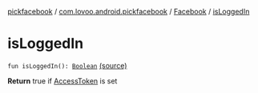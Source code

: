 [pickfacebook](../../index.md) / [com.lovoo.android.pickfacebook](../index.md) / [Facebook](index.md) / [isLoggedIn](./is-logged-in.md)

# isLoggedIn

`fun isLoggedIn(): `[`Boolean`](https://kotlinlang.org/api/latest/jvm/stdlib/kotlin/-boolean/index.html) [(source)](https://github.com/lovoo/android-pickpic/blob/master/pickfacebook/src/main/kotlin/com/lovoo/android/pickfacebook/Facebook.kt#L161)

**Return**
true if [AccessToken](#) is set

